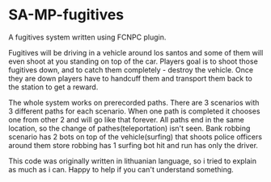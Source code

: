 # SA-MP-fugitives
A fugitives system written using FCNPC plugin. 

Fugitives will be driving in a vehicle around los santos and some of them will even shoot at you standing on top of the car.
Players goal is to shoot those fugitives down, and to catch them completely - destroy the vehicle. Once they are down players have to handcuff them and transport them back to the station to get a reward.



The whole system works on prerecorded paths. There are 3 scenarios with 3 different paths for each scenario. When one path is completed it chooses one from other 2 and will go like that forever.
All paths end in the same location, so the change of pathes(teleportation) isn't seen.
Bank robbing scenario has 2 bots on top of the vehicle(surfing) that shoots police officers around them
store robbing has 1 surfing bot
hit and run has only the driver.
  
This code was originally written in lithuanian language, so i tried to explain as much as i can. Happy to help if you can't understand something.
